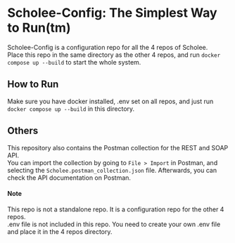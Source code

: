 # Scholee-Config: The Simplest Way to Run(tm)

Scholee-Config is a configuration repo for all the 4 repos of Scholee. <br>
Place this repo in the same directory as the other 4 repos, and run `docker compose up --build` to start the whole system.

## How to Run

Make sure you have docker installed, .env set on all repos, and just run `docker compose up --build` in this directory.

## Others

This repository also contains the Postman collection for the REST and SOAP API. <br>
You can import the collection by going to `File > Import` in Postman, and selecting the `Scholee.postman_collection.json` file.
Afterwards, you can check the API documentation on Postman.

#### Note

This repo is not a standalone repo. It is a configuration repo for the other 4 repos. <br>
.env file is not included in this repo. You need to create your own .env file and place it in the 4 repos directory.
